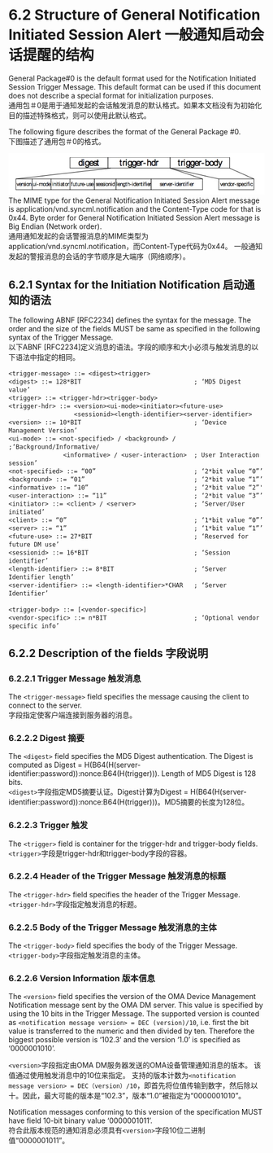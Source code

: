 # 6.2 Structure of General Notification Initiated Session Alert 一般通知启动会话提醒的结构

General Package#0 is the default format used for the Notification Initiated Session Trigger Message. This default format can be used if this document does not describe a special format for initialization purposes.<br/>
通用包＃0是用于通知发起的会话触发消息的默认格式。如果本文档没有为初始化目的描述特殊格式，则可以使用此默认格式。

The following figure describes the format of the General Package #0.<br/>
下图描述了通用包＃0的格式。

![](6.2.jpeg)
The MIME type for the General Notification Initiated Session Alert message is application/vnd.syncml.notification and the Content-Type code for that is 0x44. Byte order for General Notification Initiated Session Alert message is Big Endian (Network order).<br/>
通用通知发起的会话警报消息的MIME类型为application/vnd.syncml.notification，而Content-Type代码为0x44。 一般通知发起的警报消息的会话的字节顺序是大端序（网络顺序）。

## 6.2.1 Syntax for the Initiation Notification 启动通知的语法
The following ABNF [RFC2234] defines the syntax for the message. The order and the size of the fields MUST be same as specified in the following syntax of the Trigger Message.<br/>
以下ABNF [RFC2234]定义消息的语法。字段的顺序和大小必须与触发消息的以下语法中指定的相同。
```
<trigger-message> ::= <digest><trigger>
<digest> ::= 128*BIT                               ; ‘MD5 Digest value’
<trigger> ::= <trigger-hdr><trigger-body>
<trigger-hdr> ::= <version><ui-mode><initiator><future-use> 
                  <sessionid><length-identifier><server-identifier>
<version> ::= 10*BIT                               ; ‘Device Management Version’
<ui-mode> ::= <not-specified> / <background> /     ;‘Background/Informative/
               <informative> / <user-interaction>  ; User Interaction session’
<not-specified> ::= “00”                           ; ‘2*bit value “0”’
<background> ::= “01”                              ; ‘2*bit value “1”’
<informative> ::= “10”                             ; ‘2*bit value “2”'
<user-interaction> ::= “11”                        ; ‘2*bit value “3”’
<initiator> ::= <client> / <server>                ; ‘Server/User initiated’
<client> ::= “0”                                   ; ‘1*bit value “0”’ 
<server> ::= “1”                                   ; ‘1*bit value “1”’
<future-use> ::= 27*BIT                            ; ‘Reserved for future DM use’
<sessionid> ::= 16*BIT                             ; ‘Session identifier’
<length-identifier> ::= 8*BIT                      ; ‘Server Identifier length’
<server-identifier> ::= <length-identifier>*CHAR   ; ‘Server Identifier’

<trigger-body> ::= [<vendor-specific>]
<vendor-specific> ::= n*BIT                        ; ‘Optional vendor specific info’
```  

## 6.2.2 Description of the fields 字段说明
### 6.2.2.1 Trigger Message 触发消息

The `<trigger-message>` field specifies the message causing the client to connect to the server.<br/>
<trigger-message>字段指定使客户端连接到服务器的消息。

### 6.2.2.2 Digest 摘要
The `<digest>` field specifies the MD5 Digest authentication. The Digest is computed as Digest = H(B64(H(server- identifier:password)):nonce:B64(H(trigger))). Length of MD5 Digest is 128 bits.<br/>
`<digest>`字段指定MD5摘要认证。Digest计算为Digest = H(B64(H(server- identifier:password)):nonce:B64(H(trigger)))。MD5摘要的长度为128位。

### 6.2.2.3 Trigger 触发
The `<trigger>` field is container for the trigger-hdr and trigger-body fields.<br/>
`<trigger>`字段是trigger-hdr和trigger-body字段的容器。

### 6.2.2.4 Header of the Trigger Message 触发消息的标题
The `<trigger-hdr>` field specifies the header of the Trigger Message.
`<trigger-hdr>`字段指定触发消息的标题。

### 6.2.2.5 Body of the Trigger Message 触发消息的主体
The `<trigger-body>` field specifies the body of the Trigger Message.
`<trigger-body>`字段指定触发消息的主体。

### 6.2.2.6 Version Information 版本信息
The `<version>` field specifies the version of the OMA Device Management Notification message sent by the OMA DM server. This value is specified by using the 10 bits in the Trigger Message. The supported version is counted as `<notification message version> = DEC (version)/10`, i.e. first the bit value is transferred to the numeric and then divided by ten. Therefore the biggest possible version is ‘102.3’ and the version ‘1.0’ is specified as ‘0000001010’.<br/>

`<version>`字段指定由OMA DM服务器发送的OMA设备管理通知消息的版本。 该值通过使用触发消息中的10位来指定。 支持的版本计数为`<notification message version> = DEC（version）/10`，即首先将位值传输到数字，然后除以十。因此，最大可能的版本是“102.3”，版本“1.0”被指定为“0000001010”。

Notification messages conforming to this version of the specification MUST have <version> field 10-bit binary value ‘0000001011’.<br/>
符合此版本规范的通知消息必须具有`<version>`字段10位二进制值“0000001011”。
